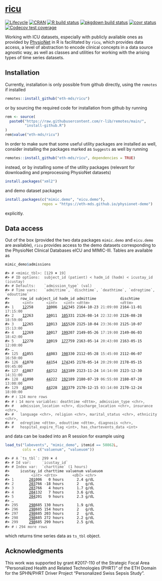 
<!-- README.md is generated from README.Rmd. Please edit that file -->

# [ricu](https://eth-mds.github.io/ricu/)

<!-- badges: start -->

[![Lifecycle](https://img.shields.io/badge/lifecycle-stable-brightgreen.svg)](https://lifecycle.r-lib.org/articles/stages.html#stable)
[![CRAN](https://www.r-pkg.org/badges/version/ricu)](https://cran.r-project.org/package=ricu)
[![R build
status](https://github.com/eth-mds/ricu/workflows/check/badge.svg)](https://github.com/eth-mds/ricu/actions?query=workflow%3Acheck)
[![pkgdown build
status](https://github.com/eth-mds/ricu/workflows/pkgdown/badge.svg)](https://github.com/eth-mds/ricu/actions?query=workflow%3Apkgdown)
[![covr
status](https://github.com/eth-mds/ricu/workflows/coverage/badge.svg)](https://github.com/eth-mds/ricu/actions?query=workflow%3Acoverage)
[![Codecov test
coverage](https://codecov.io/gh/eth-mds/ricu/branch/main/graph/badge.svg?token=gQisoami9F)](https://app.codecov.io/gh/eth-mds/ricu)
<!-- badges: end -->

Working with ICU datasets, especially with publicly available ones as
provided by [PhysioNet](https://physionet.org) in R is facilitated by
`ricu`, which provides data access, a level of abstraction to encode
clinical concepts in a data source agnostic way, as well as classes and
utilities for working with the arising types of time series datasets.

## Installation

Currently, installation is only possible from github directly, using the
`remotes` if installed

``` r
remotes::install_github("eth-mds/ricu")
```

or by sourcing the required code for installation from github by running

``` r
rem <- source(
  paste0("https://raw.githubusercontent.com/r-lib/remotes/main/",
         "install-github.R")
)
rem$value("eth-mds/ricu")
```

In order to make sure that some useful utility packages are installed as
well, consider installing the packages marked as `Suggests` as well by
running

``` r
remotes::install_github("eth-mds/ricu", dependencies = TRUE)
```

instead, or by installing some of the utility packages (relevant for
downloading and preprocessing PhysioNet datasets)

``` r
install.packages("xml2")
```

and demo dataset packages

``` r
install.packages(c("mimic.demo", "eicu.demo"),
                 repos = "https://eth-mds.github.io/physionet-demo")
```

explicitly.

## Data access

Out of the box (provided the two data packages `mimic.demo` and
`eicu.demo` are available), `ricu` provides access to the demo datasets
corresponding to the PhysioNet Clinical Databases eICU and MIMIC-III.
Tables are available as

``` r
mimic_demo$admissions
```

<PRE class="fansi fansi-output"><CODE>#&gt; <span style='color: #555555;'># &lt;mimic_tbl&gt;: [129 ✖ 19]</span>
#&gt; <span style='color: #555555;'># ID options:  subject_id (patient) &lt; hadm_id (hadm) &lt; icustay_id (icustay)</span>
#&gt; <span style='color: #555555;'># Defaults:    `admission_type` (val)</span>
#&gt; <span style='color: #555555;'># Time vars:   `admittime`, `dischtime`, `deathtime`, `edregtime`, `edouttime`</span>
#&gt;     row_id subject_id hadm_id admittime           dischtime
#&gt;      <span style='color: #555555; font-style: italic;'>&lt;int&gt;</span>      <span style='color: #555555; font-style: italic;'>&lt;int&gt;</span>   <span style='color: #555555; font-style: italic;'>&lt;int&gt;</span> <span style='color: #555555; font-style: italic;'>&lt;dttm&gt;</span>              <span style='color: #555555; font-style: italic;'>&lt;dttm&gt;</span>
#&gt; <span style='color: #555555;'>1  </span>  <span style='text-decoration: underline;'>12</span>258      <span style='text-decoration: underline;'>10</span>006  <span style='text-decoration: underline;'>142</span>345 2164-10-23 <span style='color: #555555;'>21:09:00</span> 2164-11-01 <span style='color: #555555;'>17:15:00</span>
#&gt; <span style='color: #555555;'>2  </span>  <span style='text-decoration: underline;'>12</span>263      <span style='text-decoration: underline;'>10</span>011  <span style='text-decoration: underline;'>105</span>331 2126-08-14 <span style='color: #555555;'>22:32:00</span> 2126-08-28 <span style='color: #555555;'>18:59:00</span>
#&gt; <span style='color: #555555;'>3  </span>  <span style='text-decoration: underline;'>12</span>265      <span style='text-decoration: underline;'>10</span>013  <span style='text-decoration: underline;'>165</span>520 2125-10-04 <span style='color: #555555;'>23:36:00</span> 2125-10-07 <span style='color: #555555;'>15:13:00</span>
#&gt; <span style='color: #555555;'>4  </span>  <span style='text-decoration: underline;'>12</span>269      <span style='text-decoration: underline;'>10</span>017  <span style='text-decoration: underline;'>199</span>207 2149-05-26 <span style='color: #555555;'>17:19:00</span> 2149-06-03 <span style='color: #555555;'>18:42:00</span>
#&gt; <span style='color: #555555;'>5  </span>  <span style='text-decoration: underline;'>12</span>270      <span style='text-decoration: underline;'>10</span>019  <span style='text-decoration: underline;'>177</span>759 2163-05-14 <span style='color: #555555;'>20:43:00</span> 2163-05-15 <span style='color: #555555;'>12:00:00</span>
#&gt; <span style='color: #555555;'>…</span>
#&gt; <span style='color: #555555;'>125</span>  <span style='text-decoration: underline;'>41</span>055      <span style='text-decoration: underline;'>44</span>083  <span style='text-decoration: underline;'>198</span>330 2112-05-28 <span style='color: #555555;'>15:45:00</span> 2112-06-07 <span style='color: #555555;'>16:50:00</span>
#&gt; <span style='color: #555555;'>126</span>  <span style='text-decoration: underline;'>41</span>070      <span style='text-decoration: underline;'>44</span>154  <span style='text-decoration: underline;'>174</span>245 2178-05-14 <span style='color: #555555;'>20:29:00</span> 2178-05-15 <span style='color: #555555;'>09:45:00</span>
#&gt; <span style='color: #555555;'>127</span>  <span style='text-decoration: underline;'>41</span>087      <span style='text-decoration: underline;'>44</span>212  <span style='text-decoration: underline;'>163</span>189 2123-11-24 <span style='color: #555555;'>14:14:00</span> 2123-12-30 <span style='color: #555555;'>14:31:00</span>
#&gt; <span style='color: #555555;'>128</span>  <span style='text-decoration: underline;'>41</span>090      <span style='text-decoration: underline;'>44</span>222  <span style='text-decoration: underline;'>192</span>189 2180-07-19 <span style='color: #555555;'>06:55:00</span> 2180-07-20 <span style='color: #555555;'>13:00:00</span>
#&gt; <span style='color: #555555;'>129</span>  <span style='text-decoration: underline;'>41</span>092      <span style='text-decoration: underline;'>44</span>228  <span style='text-decoration: underline;'>103</span>379 2170-12-15 <span style='color: #555555;'>03:14:00</span> 2170-12-24 <span style='color: #555555;'>18:00:00</span>
#&gt; <span style='color: #555555;'># ℹ 124 more rows</span>
#&gt; <span style='color: #555555;'># ℹ 14 more variables: deathtime &lt;dttm&gt;, admission_type &lt;chr&gt;,</span>
#&gt; <span style='color: #555555;'>#   admission_location &lt;chr&gt;, discharge_location &lt;chr&gt;, insurance &lt;chr&gt;,</span>
#&gt; <span style='color: #555555;'>#   language &lt;chr&gt;, religion &lt;chr&gt;, marital_status &lt;chr&gt;, ethnicity &lt;chr&gt;,</span>
#&gt; <span style='color: #555555;'>#   edregtime &lt;dttm&gt;, edouttime &lt;dttm&gt;, diagnosis &lt;chr&gt;,</span>
#&gt; <span style='color: #555555;'>#   hospital_expire_flag &lt;int&gt;, has_chartevents_data &lt;int&gt;</span>
</CODE></PRE>

and data can be loaded into an R session for example using

``` r
load_ts("labevents", "mimic_demo", itemid == 50862L,
        cols = c("valuenum", "valueuom"))
```

<PRE class="fansi fansi-output"><CODE>#&gt; <span style='color: #555555;'># A `ts_tbl`: 299 ✖ 4</span>
#&gt; <span style='color: #555555;'># Id var:     `icustay_id`</span>
#&gt; <span style='color: #555555;'># Index var:  `charttime` (1 hours)</span>
#&gt;     icustay_id charttime valuenum valueuom
#&gt;          <span style='color: #555555; font-style: italic;'>&lt;int&gt;</span> <span style='color: #555555; font-style: italic;'>&lt;drtn&gt;</span>       <span style='color: #555555; font-style: italic;'>&lt;dbl&gt;</span> <span style='color: #555555; font-style: italic;'>&lt;chr&gt;</span>
#&gt; <span style='color: #555555;'>1  </span>     <span style='text-decoration: underline;'>201</span>006   0 hours      2.4 g/dL
#&gt; <span style='color: #555555;'>2  </span>     <span style='text-decoration: underline;'>203</span>766 -18 hours      2   g/dL
#&gt; <span style='color: #555555;'>3  </span>     <span style='text-decoration: underline;'>203</span>766   4 hours      1.7 g/dL
#&gt; <span style='color: #555555;'>4  </span>     <span style='text-decoration: underline;'>204</span>132   7 hours      3.6 g/dL
#&gt; <span style='color: #555555;'>5  </span>     <span style='text-decoration: underline;'>204</span>201   9 hours      2.3 g/dL
#&gt; <span style='color: #555555;'>…</span>
#&gt; <span style='color: #555555;'>295</span>     <span style='text-decoration: underline;'>298</span>685 130 hours      1.9 g/dL
#&gt; <span style='color: #555555;'>296</span>     <span style='text-decoration: underline;'>298</span>685 154 hours      2   g/dL
#&gt; <span style='color: #555555;'>297</span>     <span style='text-decoration: underline;'>298</span>685 203 hours      2   g/dL
#&gt; <span style='color: #555555;'>298</span>     <span style='text-decoration: underline;'>298</span>685 272 hours      2.2 g/dL
#&gt; <span style='color: #555555;'>299</span>     <span style='text-decoration: underline;'>298</span>685 299 hours      2.5 g/dL
#&gt; <span style='color: #555555;'># ℹ 294 more rows</span>
</CODE></PRE>

which returns time series data as `ts_tbl` object.

## Acknowledgments

This work was supported by grant \#2017-110 of the Strategic Focal Area
“Personalized Health and Related Technologies (PHRT)” of the ETH Domain
for the SPHN/PHRT Driver Project “Personalized Swiss Sepsis Study”.

